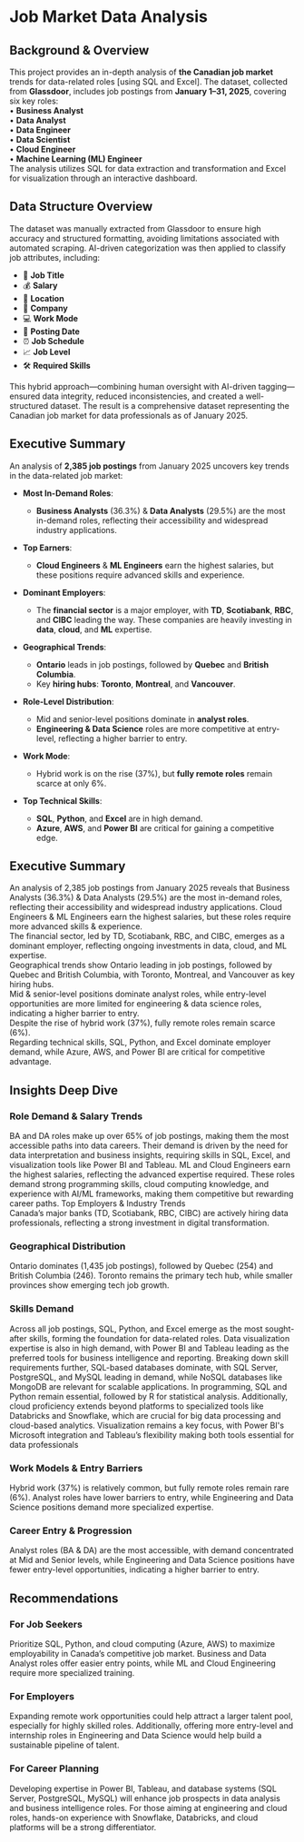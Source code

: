 # Job Market Data Analysis

## Background & Overview
This project provides an in-depth analysis of **the Canadian job market** trends for data-related roles [using SQL and Excel]. The dataset, collected from **Glassdoor**, includes job postings from **January 1–31, 2025**, covering six key roles:  
•	**Business Analyst**  
•	**Data Analyst**  
•	**Data Engineer**  
•	**Data Scientist**  
•	**Cloud Engineer**  
•	**Machine Learning (ML) Engineer**  
The analysis utilizes SQL for data extraction and transformation and Excel for visualization through an interactive dashboard.

## Data Structure Overview  
The dataset was manually extracted from Glassdoor to ensure high accuracy and structured formatting, avoiding limitations associated with automated scraping. AI-driven categorization was then applied to classify job attributes, including:

- 🔹 **Job Title**  
- 💰 **Salary**  
- 📍 **Location**  
- 🏢 **Company**  
- 💻 **Work Mode**  
- 📅 **Posting Date**  
- ⏰ **Job Schedule**  
- 📈 **Job Level**  
- 🛠️ **Required Skills**

This hybrid approach—combining human oversight with AI-driven tagging—ensured data integrity, reduced inconsistencies, and created a well-structured dataset. The result is a comprehensive dataset representing the Canadian job market for data professionals as of January 2025.


## Executive Summary
An analysis of **2,385 job postings** from January 2025 uncovers key trends in the data-related job market:
- **Most In-Demand Roles**:
  - **Business Analysts** (36.3%) & **Data Analysts** (29.5%) are the most in-demand roles, reflecting their accessibility and widespread industry applications.

- **Top Earners**:  
  - **Cloud Engineers** & **ML Engineers** earn the highest salaries, but these positions require advanced skills and experience.

- **Dominant Employers**:  
  - The **financial sector** is a major employer, with **TD**, **Scotiabank**, **RBC**, and **CIBC** leading the way. These companies are heavily investing in **data**, **cloud**, and **ML** expertise.

- **Geographical Trends**:  
  - **Ontario** leads in job postings, followed by **Quebec** and **British Columbia**.  
  - Key **hiring hubs**: **Toronto**, **Montreal**, and **Vancouver**.

- **Role-Level Distribution**:  
  - Mid and senior-level positions dominate in **analyst roles**.  
  - **Engineering & Data Science** roles are more competitive at entry-level, reflecting a higher barrier to entry.

- **Work Mode**:  
  - Hybrid work is on the rise (37%), but **fully remote roles** remain scarce at only 6%.

- **Top Technical Skills**:  
  - **SQL**, **Python**, and **Excel** are in high demand.  
  - **Azure**, **AWS**, and **Power BI** are critical for gaining a competitive edge.



## Executive Summary
An analysis of 2,385 job postings from January 2025 reveals that Business Analysts (36.3%) & Data Analysts (29.5%) are the most in-demand roles, reflecting their accessibility and widespread industry applications. Cloud Engineers & ML Engineers earn the highest salaries, but these roles require more advanced skills & experience.   
The financial sector, led by TD, Scotiabank, RBC, and CIBC, emerges as a dominant employer, reflecting ongoing investments in data, cloud, and ML expertise.  
Geographical trends show Ontario leading in job postings, followed by Quebec and British Columbia, with Toronto, Montreal, and Vancouver as key hiring hubs.   
Mid & senior-level positions dominate analyst roles, while entry-level opportunities are more limited for engineering & data science roles, indicating a higher barrier to entry.  
Despite the rise of hybrid work (37%), fully remote roles remain scarce (6%).   
Regarding technical skills, SQL, Python, and Excel dominate employer demand, while Azure, AWS, and Power BI are critical for competitive advantage.

## Insights Deep Dive 
### Role Demand & Salary Trends  
BA and DA roles make up over 65% of job postings, making them the most accessible paths into data careers. Their demand is driven by the need for data interpretation and business insights, requiring skills in SQL, Excel, and visualization tools like Power BI and Tableau.
ML and Cloud Engineers earn the highest salaries, reflecting the advanced expertise required. These roles demand strong programming skills, cloud computing knowledge, and experience with AI/ML frameworks, making them competitive but rewarding career paths.
Top Employers & Industry Trends  
Canada’s major banks (TD, Scotiabank, RBC, CIBC) are actively hiring data professionals, reflecting a strong investment in digital transformation.
### Geographical Distribution  
Ontario dominates (1,435 job postings), followed by Quebec (254) and British Columbia (246). Toronto remains the primary tech hub, while smaller provinces show emerging tech job growth.
### Skills Demand  
Across all job postings, SQL, Python, and Excel emerge as the most sought-after skills, forming the foundation for data-related roles. Data visualization expertise is also in high demand, with Power BI and Tableau leading as the preferred tools for business intelligence and reporting.
Breaking down skill requirements further, SQL-based databases dominate, with SQL Server, PostgreSQL, and MySQL leading in demand, while NoSQL databases like MongoDB are relevant for scalable applications. In programming, SQL and Python remain essential, followed by R for statistical analysis. Additionally, cloud proficiency extends beyond platforms to specialized tools like Databricks and Snowflake, which are crucial for big data processing and cloud-based analytics. Visualization remains a key focus, with Power BI's Microsoft integration and Tableau’s flexibility making both tools essential for data professionals
### Work Models & Entry Barriers  
Hybrid work (37%) is relatively common, but fully remote roles remain rare (6%). Analyst roles have lower barriers to entry, while Engineering and Data Science positions demand more specialized expertise.
### Career Entry & Progression  
Analyst roles (BA & DA) are the most accessible, with demand concentrated at Mid and Senior levels, while Engineering and Data Science positions have fewer entry-level opportunities, indicating a higher barrier to entry.

## Recommendations
### For Job Seekers  
Prioritize SQL, Python, and cloud computing (Azure, AWS) to maximize employability in Canada’s competitive job market. Business and Data Analyst roles offer easier entry points, while ML and Cloud Engineering require more specialized training.  
### For Employers    
Expanding remote work opportunities could help attract a larger talent pool, especially for highly skilled roles. Additionally, offering more entry-level and internship roles in Engineering and Data Science would help build a sustainable pipeline of talent.  
### For Career Planning    
Developing expertise in Power BI, Tableau, and database systems (SQL Server, PostgreSQL, MySQL) will enhance job prospects in data analysis and business intelligence roles. For those aiming at engineering and cloud roles, hands-on experience with Snowflake, Databricks, and cloud platforms will be a strong differentiator.





















